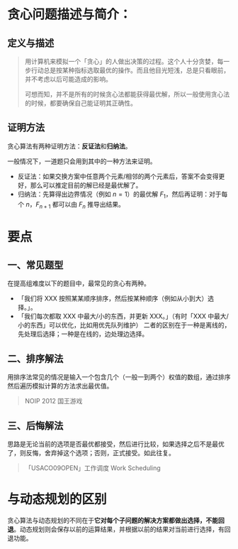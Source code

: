 # 贪心问题描述与简介：

## 定义与描述
> 用计算机来模拟一个「贪心」的人做出决策的过程。这个人十分贪婪，每一步行动总是按某种指标选取最优的操作。而且他目光短浅，总是只看眼前，并不考虑以后可能造成的影响。
> 
> 可想而知，并不是所有的时候贪心法都能获得最优解，所以一般使用贪心法的时候，都要确保自己能证明其正确性。

## 证明方法

贪心算法有两种证明方法：**反证法**和**归纳法**。

一般情况下，一道题只会用到其中的一种方法来证明。

+ 反证法：如果交换方案中任意两个元素/相邻的两个元素后，答案不会变得更好，那么可以推定目前的解已经是最优解了。
+ 归纳法：先算得出边界情况（例如 $n = 1$）的最优解 $F_1$，然后再证明：对于每个 $n$，$F_{n+1}$ 都可以由 $F_{n}$ 推导出结果。


# 要点
## 一、常见题型
在提高组难度以下的题目中，最常见的贪心有两种。

+ 「我们将 XXX 按照某某顺序排序，然后按某种顺序（例如从小到大）选择。」。
+ 「我们每次都取 XXX 中最大/小的东西，并更新 XXX。」（有时「XXX 中最大/小的东西」可以优化，比如用优先队列维护）
二者的区别在于一种是离线的，先处理后选择；一种是在线的，边处理边选择。

## 二、排序解法
用排序法常见的情况是输入一个包含几个（一般一到两个）权值的数组，通过排序然后遍历模拟计算的方法求出最优值。

> NOIP 2012 国王游戏

## 三、后悔解法
思路是无论当前的选项是否最优都接受，然后进行比较，如果选择之后不是最优了，则反悔，舍弃掉这个选项；否则，正式接受。如此往复。

> 「USACO09OPEN」工作调度 Work Scheduling

# 与动态规划的区别
贪心算法与动态规划的不同在于**它对每个子问题的解决方案都做出选择，不能回退**。动态规划则会保存以前的运算结果，并根据以前的结果对当前进行选择，有回退功能。